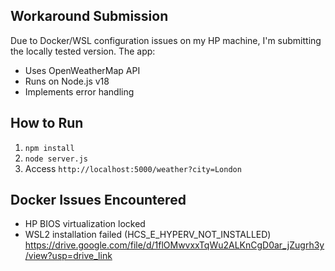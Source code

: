 ## Workaround Submission
Due to Docker/WSL configuration issues on my HP machine, I'm submitting the locally tested version. The app:
- Uses OpenWeatherMap API
- Runs on Node.js v18
- Implements error handling

## How to Run
1. `npm install`
2. `node server.js`
3. Access `http://localhost:5000/weather?city=London`

## Docker Issues Encountered
- HP BIOS virtualization locked
- WSL2 installation failed (HCS_E_HYPERV_NOT_INSTALLED)
https://drive.google.com/file/d/1flOMwvxxTqWu2ALKnCgD0ar_jZugrh3y/view?usp=drive_link
